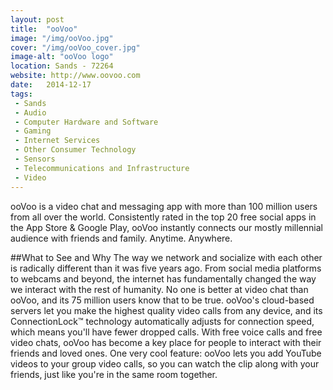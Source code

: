 ```yaml
---
layout: post
title:  "ooVoo"
image: "/img/ooVoo.jpg"
cover: "/img/ooVoo_cover.jpg"
image-alt: "ooVoo logo"
location: Sands - 72264
website: http://www.oovoo.com
date:   2014-12-17
tags:
 - Sands
 - Audio
 - Computer Hardware and Software
 - Gaming
 - Internet Services
 - Other Consumer Technology
 - Sensors
 - Telecommunications and Infrastructure
 - Video
---
```


ooVoo is a video chat and messaging app with more than 100 million users from all over the world. Consistently rated in the top 20 free social apps in the App Store & Google Play, ooVoo instantly connects our mostly millennial audience with friends and family. Anytime. Anywhere.

##What to See and Why
The way we network and socialize with each other is radically different than it was five years ago. From social media platforms to webcams and beyond, the internet has fundamentally changed the way we interact with the rest of humanity. No one is better at video chat than ooVoo, and its 75 million users know that to be true. ooVoo's cloud-based servers let you make the highest quality video calls from any device, and its ConnectionLock™ technology automatically adjusts for connection speed, which means you'll have fewer dropped calls. With free voice calls and free video chats, ooVoo has become a key place for people to interact with their friends and loved ones. One very cool feature: ooVoo lets you add YouTube videos to your group video calls, so you can watch the clip along with your friends, just like you're in the same room together.
